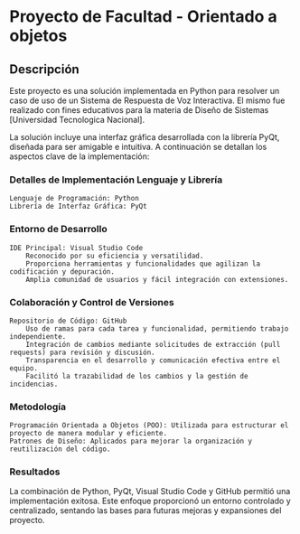 # Proyecto de Facultad - Orientado a objetos
## Descripción

Este proyecto es una solución implementada en Python para resolver un caso de uso de un Sistema de Respuesta de Voz Interactiva. El mismo fue realizado con fines educativos para la materia de Diseño de Sistemas [Universidad Tecnologica Nacional]. 

La solución incluye una interfaz gráfica desarrollada con la librería PyQt, diseñada para ser amigable e intuitiva. A continuación se detallan los aspectos clave de la implementación:

### Detalles de Implementación Lenguaje y Librería

    Lenguaje de Programación: Python
    Librería de Interfaz Gráfica: PyQt

### Entorno de Desarrollo

    IDE Principal: Visual Studio Code
        Reconocido por su eficiencia y versatilidad.
        Proporciona herramientas y funcionalidades que agilizan la codificación y depuración.
        Amplia comunidad de usuarios y fácil integración con extensiones.

### Colaboración y Control de Versiones

    Repositorio de Código: GitHub
        Uso de ramas para cada tarea y funcionalidad, permitiendo trabajo independiente.
        Integración de cambios mediante solicitudes de extracción (pull requests) para revisión y discusión.
        Transparencia en el desarrollo y comunicación efectiva entre el equipo.
        Facilitó la trazabilidad de los cambios y la gestión de incidencias.

### Metodología

    Programación Orientada a Objetos (POO): Utilizada para estructurar el proyecto de manera modular y eficiente.
    Patrones de Diseño: Aplicados para mejorar la organización y reutilización del código.

### Resultados

La combinación de Python, PyQt, Visual Studio Code y GitHub permitió una implementación exitosa. Este enfoque proporcionó un entorno controlado y centralizado, sentando las bases para futuras mejoras y expansiones del proyecto.
